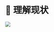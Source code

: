 # 🎁 理解现状



![](https://visitor-badge.laobi.icu/badge?page_id=sjhfx.linji&left_text=PageViews&right_color=%2300589F)